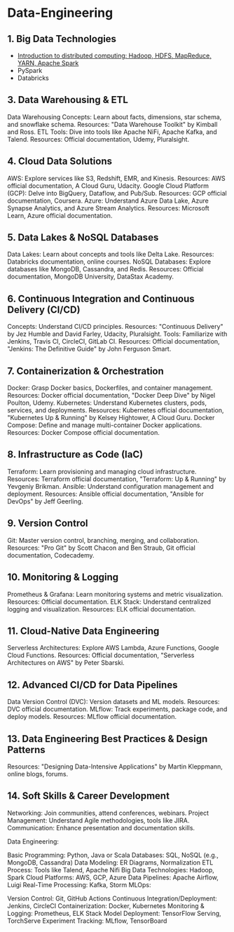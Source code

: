 # Data-Engineering

## 1. Big Data Technologies
* [Introduction to distributed computing: Hadoop, HDFS, MapReduce, YARN, Apache Spark](https://medium.com/@hebermudezg/data-engineering-2771dfbe42cb)
* PySpark
* Databricks

## 3. Data Warehousing & ETL
Data Warehousing Concepts: Learn about facts, dimensions, star schema, and snowflake schema.
Resources: "Data Warehouse Toolkit" by Kimball and Ross.
ETL Tools: Dive into tools like Apache NiFi, Apache Kafka, and Talend.
Resources: Official documentation, Udemy, Pluralsight.
## 4. Cloud Data Solutions
AWS: Explore services like S3, Redshift, EMR, and Kinesis.
Resources: AWS official documentation, A Cloud Guru, Udacity.
Google Cloud Platform (GCP): Delve into BigQuery, Dataflow, and Pub/Sub.
Resources: GCP official documentation, Coursera.
Azure: Understand Azure Data Lake, Azure Synapse Analytics, and Azure Stream Analytics.
Resources: Microsoft Learn, Azure official documentation.
## 5. Data Lakes & NoSQL Databases
Data Lakes: Learn about concepts and tools like Delta Lake.
Resources: Databricks documentation, online courses.
NoSQL Databases: Explore databases like MongoDB, Cassandra, and Redis.
Resources: Official documentation, MongoDB University, DataStax Academy.
## 6. Continuous Integration and Continuous Delivery (CI/CD)
Concepts: Understand CI/CD principles.
Resources: "Continuous Delivery" by Jez Humble and David Farley, Udacity, Pluralsight.
Tools: Familiarize with Jenkins, Travis CI, CircleCI, GitLab CI.
Resources: Official documentation, "Jenkins: The Definitive Guide" by John Ferguson Smart.
## 7. Containerization & Orchestration
Docker: Grasp Docker basics, Dockerfiles, and container management.
Resources: Docker official documentation, "Docker Deep Dive" by Nigel Poulton, Udemy.
Kubernetes: Understand Kubernetes clusters, pods, services, and deployments.
Resources: Kubernetes official documentation, "Kubernetes Up & Running" by Kelsey Hightower, A Cloud Guru.
Docker Compose: Define and manage multi-container Docker applications.
Resources: Docker Compose official documentation.
## 8. Infrastructure as Code (IaC)
Terraform: Learn provisioning and managing cloud infrastructure.
Resources: Terraform official documentation, "Terraform: Up & Running" by Yevgeniy Brikman.
Ansible: Understand configuration management and deployment.
Resources: Ansible official documentation, "Ansible for DevOps" by Jeff Geerling.
## 9. Version Control
Git: Master version control, branching, merging, and collaboration.
Resources: "Pro Git" by Scott Chacon and Ben Straub, Git official documentation, Codecademy.
## 10. Monitoring & Logging
Prometheus & Grafana: Learn monitoring systems and metric visualization.
Resources: Official documentation.
ELK Stack: Understand centralized logging and visualization.
Resources: ELK official documentation.
## 11. Cloud-Native Data Engineering
Serverless Architectures: Explore AWS Lambda, Azure Functions, Google Cloud Functions.
Resources: Official documentation, "Serverless Architectures on AWS" by Peter Sbarski.
## 12. Advanced CI/CD for Data Pipelines
Data Version Control (DVC): Version datasets and ML models.
Resources: DVC official documentation.
MLflow: Track experiments, package code, and deploy models.
Resources: MLflow official documentation.
## 13. Data Engineering Best Practices & Design Patterns
Resources: "Designing Data-Intensive Applications" by Martin Kleppmann, online blogs, forums.
## 14. Soft Skills & Career Development
Networking: Join communities, attend conferences, webinars.
Project Management: Understand Agile methodologies, tools like JIRA.
Communication: Enhance presentation and documentation skills.


Data Engineering:

Basic Programming: Python, Java or Scala
Databases: SQL, NoSQL (e.g., MongoDB, Cassandra)
Data Modeling: ER Diagrams, Normalization
ETL Process: Tools like Talend, Apache Nifi
Big Data Technologies: Hadoop, Spark
Cloud Platforms: AWS, GCP, Azure
Data Pipelines: Apache Airflow, Luigi
Real-Time Processing: Kafka, Storm
MLOps:

Version Control: Git, GitHub Actions
Continuous Integration/Deployment: Jenkins, CircleCI
Containerization: Docker, Kubernetes
Monitoring & Logging: Prometheus, ELK Stack
Model Deployment: TensorFlow Serving, TorchServe
Experiment Tracking: MLflow, TensorBoard
